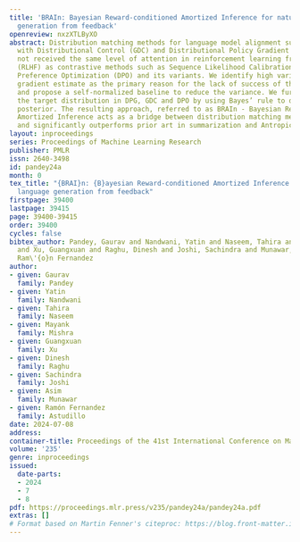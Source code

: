 ```yaml
---
title: 'BRAIn: Bayesian Reward-conditioned Amortized Inference for natural language
  generation from feedback'
openreview: nxzXTLByXO
abstract: Distribution matching methods for language model alignment such as Generation
  with Distributional Control (GDC) and Distributional Policy Gradient (DPG) have
  not received the same level of attention in reinforcement learning from human feedback
  (RLHF) as contrastive methods such as Sequence Likelihood Calibration (SLiC), Direct
  Preference Optimization (DPO) and its variants. We identify high variance of the
  gradient estimate as the primary reason for the lack of success of these methods
  and propose a self-normalized baseline to reduce the variance. We further generalize
  the target distribution in DPG, GDC and DPO by using Bayes’ rule to define the reward-conditioned
  posterior. The resulting approach, referred to as BRAIn - Bayesian Reward-conditioned
  Amortized Inference acts as a bridge between distribution matching methods and DPO
  and significantly outperforms prior art in summarization and Antropic HH tasks.
layout: inproceedings
series: Proceedings of Machine Learning Research
publisher: PMLR
issn: 2640-3498
id: pandey24a
month: 0
tex_title: "{BRAI}n: {B}ayesian Reward-conditioned Amortized Inference for natural
  language generation from feedback"
firstpage: 39400
lastpage: 39415
page: 39400-39415
order: 39400
cycles: false
bibtex_author: Pandey, Gaurav and Nandwani, Yatin and Naseem, Tahira and Mishra, Mayank
  and Xu, Guangxuan and Raghu, Dinesh and Joshi, Sachindra and Munawar, Asim and Astudillo,
  Ram\'{o}n Fernandez
author:
- given: Gaurav
  family: Pandey
- given: Yatin
  family: Nandwani
- given: Tahira
  family: Naseem
- given: Mayank
  family: Mishra
- given: Guangxuan
  family: Xu
- given: Dinesh
  family: Raghu
- given: Sachindra
  family: Joshi
- given: Asim
  family: Munawar
- given: Ramón Fernandez
  family: Astudillo
date: 2024-07-08
address:
container-title: Proceedings of the 41st International Conference on Machine Learning
volume: '235'
genre: inproceedings
issued:
  date-parts:
  - 2024
  - 7
  - 8
pdf: https://proceedings.mlr.press/v235/pandey24a/pandey24a.pdf
extras: []
# Format based on Martin Fenner's citeproc: https://blog.front-matter.io/posts/citeproc-yaml-for-bibliographies/
---
```


